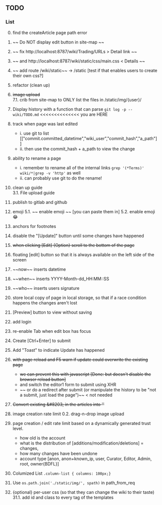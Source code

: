 ## TODO

### List

00. find the createArticle page path error
000. ~~ Do NOT display edit button in site-map ~~
01. ~~ fix http://localhost:8787/wiki/Trading/URLs &gt; Detail link ~~
02. ~~ and http://localhost:8787/wiki/static/css/main.css &lt; Details ~~
03. ~~ add route /wiki/static~~ -&gt; /static [test if that enables users to create their own css?]
03. refactor (clean up)
04. ~~image upload~~  
7.1. crib from site-map to ONLY list the files in /static/img/{user}/  
0002. Display history with a function that can parse `git log -p -- wiki/TODO.md` &lt;&lt;&lt;&lt;&lt;&lt;&lt;&lt;&lt;&lt;&lt;&lt;&lt;&lt; you are HERE 
23. track when page was last edited
     - i. use git to list [["commit.committed_datetime","wiki_user","commit_hash","a_path"]]
     -  ii. then use the commit_hash + a_path to view the change
24. ability to rename a page
    - i. remember to rename all of the internal links `grep '(*Terms)' wiki/*|grep -v 'http'` as well
    - ii. can probably use git to do the rename! 
3. clean up guide   
3.1. File upload guide
4. publish to gitlab and github

5. emoji
5.1. ~~ enable emoji ~~ [you can paste them in] 
5.2. enable emoji :joy:
6. anchors for footnotes
19. disable the "[Update]" button until some changes have happened
17. ~~when clicking [Edit] {Option} scroll to the bottom of the page~~
20. floating [edit] button so that it is always available on the left side of the screen
12. ~\~now~\~ inserts datetime
13. ~\~when~\~ inserts YYYY-Month-dd_HH:MM::SS
14. ~\~who~\~ inserts users signature
25. store local copy of page in local storage, so that if a race condition happens the changes aren't lost
26. [Preview] button to view without saving
1. add login
8. re-enable Tab when edit box has focus
9. Create [Ctrl+Enter] to submit
10. Add "Toast" to indicate Update has happened
25. ~~with page reload and F5 warn if update could overwrite the existing page~~
     - ~~we can prevent this with javascript [Done: but doesn't disable the browser reload button]~~
     - and switch the editor1 form to submit using XHR
     - ~~ or do a redirect after submit (or manipulate the history to be "not a submit, just load the page")~~ &lt; not needed
12. ~~Convert existing &amp;​#8203; in the articles into '&#8203;'~~
14. image creation rate limit
0.2. drag-n-drop image upload
13. page creation /  edit rate limit based on a dynamically generated trust level.
     - how old is the account
     - what is the distribution of [additions/modification/deletions] = changes, 
     - how many changes have been undone
     - account type [anon, anon+known_ip, user, Curator, Editor, Admin, root, owner{BDFL}]
15. Columized List `.column-list { columns: 100px;}` 
17. Use `os.path.join('./static/img/', spath)` in path_from_req 
18. {optional} per-user css (so that they can change the wiki to their taste)   
31.1. add id and class to every tag of the templates

